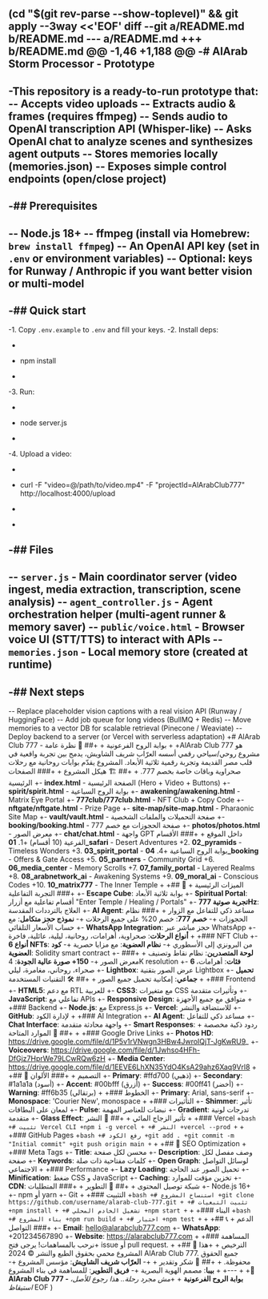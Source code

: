 (cd "$(git rev-parse --show-toplevel)" && git apply --3way <<'EOF'
diff --git a/README.md b/README.md
--- a/README.md
+++ b/README.md
@@ -1,46 +1,188 @@
-# AlArab Storm Processor - Prototype
-
-This repository is a ready-to-run prototype that:
-- Accepts video uploads
-- Extracts audio & frames (requires ffmpeg)
-- Sends audio to OpenAI transcription API (Whisper-like)
-- Asks OpenAI chat to analyze scenes and synthesizes agent outputs
-- Stores memories locally (memories.json)
-- Exposes simple control endpoints (open/close project)
-
-## Prerequisites
-
-- Node.js 18+
-- ffmpeg (install via Homebrew: `brew install ffmpeg`)
-- An OpenAI API key (set in `.env` or environment variables)
-- Optional: keys for Runway / Anthropic if you want better vision or multi-model
-
-## Quick start
-
-1. Copy `.env.example` to `.env` and fill your keys.
-2. Install deps:
-   ```bash
-   npm install
-   ```
-3. Run:
-   ```bash
-   node server.js
-   ```
-4. Upload a video:
-   ```bash
-   curl -F "video=@/path/to/video.mp4" -F "projectId=AlArabClub777" http://localhost:4000/upload
-   ```
-
-## Files
-
-- `server.js` - Main coordinator server (video ingest, media extraction, transcription, scene analysis)
-- `agent_controller.js` - Agent orchestration helper (multi-agent runner & memory saver)
-- `public/voice.html` - Browser voice UI (STT/TTS) to interact with APIs
-- `memories.json` - Local memory store (created at runtime)
-
-## Next steps
-
-- Replace placeholder vision captions with a real vision API (Runway / HuggingFace)
-- Add job queue for long videos (BullMQ + Redis)
-- Move memories to a vector DB for scalable retrieval (Pinecone / Weaviate)
-- Deploy backend to a server (or Vercel with serverless adaptation)
+# AlArab Club 777 - بوابة الروح الفرعونية
+
+## 🎯 نظرة عامة
+
+AlArab Club 777 هو مشروع روحي/سياحي رقمي أسسه العرّاب شريف الشاويش، يدمج بين تجربة واقعية في قلب مصر القديمة وتجربة رقمية ثلاثية الأبعاد. المشروع يقدّم بوابات روحانية مع رحلات صحراوية وباقات خاصة بخصم 777.
+
+## 🏗️ هيكل المشروع
+
+### الصفحات الرئيسية
+- **index.html** - الصفحة الرئيسية (Hero + Video + Buttons)
+- **spirit/spirit.html** - بوابة الروح السباعية
+- **awakening/awakening.html** - Matrix Eye Portal
+- **777club/777club.html** - NFT Club + Copy Code
+- **nftgate/nftgate.html** - Prize Page
+- **site-map/site-map.html** - Pharaonic Site Map
+- **vault/vault.html** - صفحة التحميلات والملفات الشخصية
+- **booking/booking.html** - صفحة الحجوزات مع خصم 777
+- **photos/photos.html** - معرض الصور
+- **chat/chat.html** - واجهة GPT داخل الموقع
+
+### الأقسام الفرعية (10 أقسام)
+1. **01_safari** - Desert Adventures
+2. **02_pyramids** - Timeless Wonders
+3. **03_spirit_portal** - بوابة الروح السباعية
+4. **04_booking** - Offers & Gate Access
+5. **05_partners** - Community Grid
+6. **06_media_center** - Memory Scrolls
+7. **07_family_portal** - Layered Realms
+8. **08_arabnetwork_ai** - Awakening Systems
+9. **09_moral_ai** - Conscious Codes
+10. **10_matrix777** - The Inner Temple
+
+## 🚀 الميزات الرئيسية
+
+### التجربة التفاعلية
+- **Escape Cube**: بوابة ثلاثية الأبعاد
+- **Spiritual Portal**: أقسام تفاعلية مع أزرار "Enter Temple / Healing / Portals"
+- **تجربة صوتية 777Hz**: العلاج بالترددات المقدسة
+- **AI Agent**: مساعد ذكي للتفاعل مع الزوار
+
+### نظام الحجوزات
+- **خصم 777**: خصم 20% على جميع الرحلات
+- **نموذج حجز متكامل**: مع حساب الأسعار التلقائي
+- **WhatsApp Integration**: حجز مباشر عبر WhatsApp
+- **أنواع الرحلات**: صحراوية، أهرامات، روحانية، ليلية، عائلية، فاخرة
+
+### NFT Club
+- **6 أنواع NFTs**: من البرونزي إلى الأسطوري
+- **نظام العضوية**: مع مزايا حصرية
+- **كود العضوية**: Solidity smart contract
+- **لوحة المتصدرين**: نظام نقاط وتصنيف
+
+### معرض الصور
+- **150+ صورة عالية الجودة**: 4K resolution
+- **6 فئات**: أهرامات، صحراء، روحاني، مغامرة، ليلي
+- **Lightbox**: عرض الصور بتقنية Lightbox
+- **تحميل جماعي**: إمكانية تحميل جميع الصور
+
+## 🛠️ التقنيات المستخدمة
+
+### Frontend
+- **HTML5**: مع دعم RTL للعربية
+- **CSS3**: مع متغيرات CSS وتأثيرات متقدمة
+- **JavaScript**: تفاعلي مع APIs
+- **Responsive Design**: متوافق مع جميع الأجهزة
+
+### Backend
+- **Node.js**: مع Express.js
+- **Vercel**: للاستضافة والنشر
+- **GitHub**: لإدارة الكود
+
+### AI Integration
+- **AI Agent**: مساعد ذكي للتفاعل
+- **Chat Interface**: واجهة محادثة متقدمة
+- **Smart Responses**: ردود ذكية مخصصة
+
+## 📁 الموارد المتاحة
+
+### Google Drive Links
+- **Photos HD**: https://drive.google.com/file/d/1P5v1rVNwgn3HBw4JwroIQjT-JgKwRU9_
+- **Voiceovers**: https://drive.google.com/file/d/1Jwhso4HFh-DfGjz7HprWe79LCwRQw6zH
+- **Media Center**: https://drive.google.com/file/d/1EEVE6LhXN35YdO4KsA29ahz6Xaq9Vrl8
+
+## 🎨 التصميم
+
+### الألوان
+- **Primary**: #ffd700 (ذهبي)
+- **Secondary**: #1a1a1a (أسود)
+- **Accent**: #00bfff (أزرق)
+- **Success**: #00ff41 (أخضر)
+- **Warning**: #ff6b35 (برتقالي)
+
+### الخطوط
+- **Primary**: Arial, sans-serif
+- **Monospace**: 'Courier New', monospace
+
+### التأثيرات
+- **Shimmer**: تأثير لمعان على البطاقات
+- **Pulse**: نبضات للعناصر المهمة
+- **Gradient**: تدرجات لونية متقدمة
+- **Glass Effect**: تأثير الزجاج المائي
+
+## 🚀 النشر
+
+### Vercel
+```bash
+# تثبيت Vercel CLI
+npm i -g vercel
+
+# النشر
+vercel --prod
+```
+
+### GitHub Pages
+```bash
+# رفع الكود
+git add .
+git commit -m "Initial commit"
+git push origin main
+```
+
+## 📱 SEO Optimization
+
+### Meta Tags
+- **Title**: محسن لكل صفحة
+- **Description**: وصف مفصل لكل صفحة
+- **Keywords**: كلمات مفتاحية ذات صلة
+- **Open Graph**: لوسائل التواصل الاجتماعي
+
+### Performance
+- **Lazy Loading**: تحميل الصور عند الحاجة
+- **Minification**: ضغط CSS و JavaScript
+- **Caching**: تخزين مؤقت للموارد
+- **CDN**: شبكة توصيل المحتوى
+
+## 🔧 التطوير
+
+### المتطلبات
+- Node.js 16+
+- npm أو yarn
+- Git
+
+### التثبيت
+```bash
+# استنساخ المشروع
+git clone https://github.com/username/alarab-club-777.git
+
+# تثبيت التبعيات
+npm install
+
+# تشغيل الخادم المحلي
+npm start
+```
+
+### البناء
+```bash
+# بناء المشروع
+npm run build
+
+# اختبار
+npm test
+```
+
+## 📞 الدعم
+
+### التواصل
+- **Email**: hello@alarabclub777.com
+- **WhatsApp**: +201234567890
+- **Website**: https://alarabclub777.com
+
+### المساهمة
+نرحب بالمساهمات! يرجى فتح issue أو pull request.
+
+## 📄 الترخيص
+
+هذا المشروع محمي بحقوق الطبع والنشر © 2024 AlArab Club 777. جميع الحقوق محفوظة.
+
+## 🙏 شكر وتقدير
+
+- **العرّاب شريف الشاويش**: مؤسس المشروع
+- **بيبا**: مصمم الهوية البصرية
+- **فريق التطوير**: للمساهمة في بناء المشروع
+
+---
+
+**🎯 AlArab Club 777 - بوابة الروح الفرعونية**
+
+*مش مجرد رحلة.. هذا رجوع للأصل، استيقاظ*
EOF
)